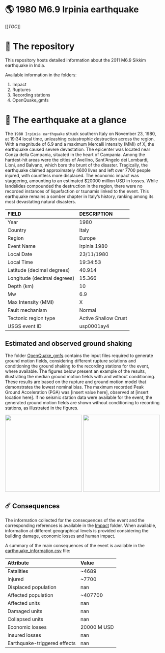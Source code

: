 # 🌎 1980 M6.9 Irpinia earthquake
[[_TOC_]]

# 📂 The repository

This repository hosts detailed information about the 2011 M6.9 Sikkim earthquake in India.

Available information in the folders:

1. Impact
2. Ruptures
3. Recording stations
4. OpenQuake_gmfs


# 🚀 The earthquake at a glance 

The `1980 Irpinia earthquake` struck southern Italy on November 23, 1980, at 19:34 local time, unleashing catastrophic destruction across the region. With a magnitude of 6.9 and a maximum Mercalli intensity (MMI) of X, the earthquake caused severe devastation. The epicenter was located near Conza della Campania, situated in the heart of Campania. Among the hardest-hit areas were the cities of Avellino, Sant'Angelo dei Lombardi, Lioni, and Balvano, which bore the brunt of the disaster. Tragically, the earthquake claimed approximately 4600 lives and left over 7700 people injured, with countless more displaced. The economic impact was staggering, amounting to an estimated $20000 million USD in losses. While landslides compounded the destruction in the region, there were no recorded instances of liquefaction or tsunamis linked to the event. This earthquake remains a somber chapter in Italy’s history, ranking among its most devastating natural disasters.

| FIELD | DESCRIPTION |
|:-------|:-------------|
| Year | 1980 |
| Country | Italy |
| Region | Europe |
| Event Name | Irpinia 1980 |
| Local Date | 23/11/1980 |
| Local Time | 19:34:53 |
| Latitude (decimal degrees) | 40.914 |
| Longitude (decimal degrees) | 15.366 |
| Depth (km) | 10 |
| Mw | 6.9 |
| Max Intensity (MMI) | X |
| Fault mechanism | Normal |
| Tectonic region type | Active Shallow Crust |
| USGS event ID | usp0001ay4 |

## Estimated and observed ground shaking

The folder [OpenQuake_gmfs](./OpenQuake_gmfs/) contains the input files required to generate ground motion fields, considering different rupture solutions and conditioning the ground shaking to the recording stations for the event, where available. The figures below present an example of the results, illustrating the median ground motion fields with and without conditioning. These results are based on the rupture and ground motion model that demonstrates the lowest nominal bias. The maximum recorded Peak Ground Acceleration (PGA) was [insert value here], observed at [insert location here]. If no seismic station data were available for the event, the generated ground motion fields are shown without conditioning to recording stations, as illustrated in the figures.

<img src="./OpenQuake_gmfs/median_gmf_stations_none.png" height="250">
<img src="./OpenQuake_gmfs/median_gmf_stations_seismic.png" height="250">

## ☄️ Consequences

The information collected for the consequences of the event and the corresponding references is available in the [Impact](./Impact) folder. When available, information at different geographical levels is provided considering the building damage, economic losses and human impact.

A summary of the main consequences of the event is available in the [earthquake_information.csv](./earthquake_information.csv) file:

| Attribute | Value |
|:-------|:-------------|
| Fatalities | ~4689 |
| Injured | ~7700 |
| Displaced population | nan |
| Affected population | ~407700 |
| Affected units | nan |
| Damaged units | nan |
| Collapsed units | nan |
| Economic losses | 20000 M USD |
| Insured losses | nan |
| Earthquake-triggered effects | nan |